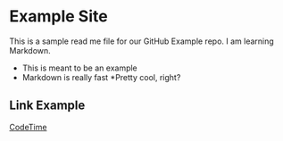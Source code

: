# Example Site

This is a sample read me file for our GitHub Example repo. I am learning Markdown.

* This is meant to be an example
* Markdown is really fast
*Pretty cool, right?

## Link Example
[CodeTime](https://www.youtube.com)